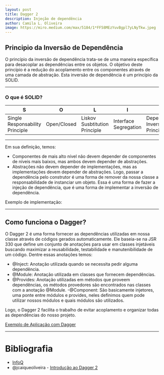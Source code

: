 ```yaml
---
layout: post
title: Dagger 2
description: Injeção de dependência
author: Camila L. Oliveira
image: https://miro.medium.com/max/5184/1*FF58MEzYuvBgpl7yLNyTkw.jpeg
---
```


## Principio da Inversão de Dependência
O princípio da inversão de dependência trata-se de uma maneira específica para desacoplar as dependências entre os objetos. O objetivo deste princípio é a redução do acoplamento entre os componentes através de uma camada de abstração. Esta inversão de dependência é um princípio da SOLID. 

---
### O que é SOLID?

S | O | L | I | D
---|---|---|---|---
Single Responsability Principle | Open/Closed | Liskov Susbtitution Principle | Interface Segregation | Dependency Inversion Principle

---

Em sua definição, temos:
- Componentes de mais alto nível não devem depender de componentes de níveis mais baixos, mas ambos devem depender de abstrações.
- Abstrações não devem depender de implementações, mas as implementações devem depender de abstrações.
Logo, passar a dependência pelo construtor é uma forma de remover da nossa classe a responsabilidade de instanciar um objeto. Essa é uma forma de fazer a injeção de dependência, que é uma forma de implementar a inversão de dependência.

Exemplo de implementação:

<script src="https://gist.github.com/jcaiqueoliveira/31016b89515182943c8cd00b9e902147.js"></script>
---
## Como funciona o Dagger?
O Dagger 2 é uma forma fornecer as dependências utilizadas em nossa classe através de códigos gerados automaticamente. Ele baseia-se na JSR 330 que define um conjunto de anotações para usar em classes injetáveis buscando maximizar a reusabilidade, testabilidade e manutenibilidade de um código. Dentre essas anotações temos:
- @Inject: Anotação utilizada quando se necessita pedir alguma dependência.
- @Module: Anotação utilizada em classes que fornecem dependências.
- @Provides: Anotação utilizadas em métodos que proveem dependências, os métodos provedores são encontrados nas classes com a anotação @Module.
 -@Component: São basicamente injetores, uma ponte entre módulos e provides, neles definimos quem pode utilizar nossos módulos e quais módulos são utilizados.
 
Logo, o Dagger 2 facilita o trabalho de evitar acoplamento e organizar todas as dependências do nosso projeto.

[Exemplo de Aplicação com Dagger](https://github.com/jcaiqueoliveira/introDagger2/tree/master/introDagger)

---
 # Bibliografia
 - [InfoQ](https://www.infoq.com/br/presentations/principios-solid/)
 - @jcaiqueoliveira - [Introdução ao Dagger 2](https://medium.com/android-dev-br/introdução-ao-dagger-2-56d193118a6c)
